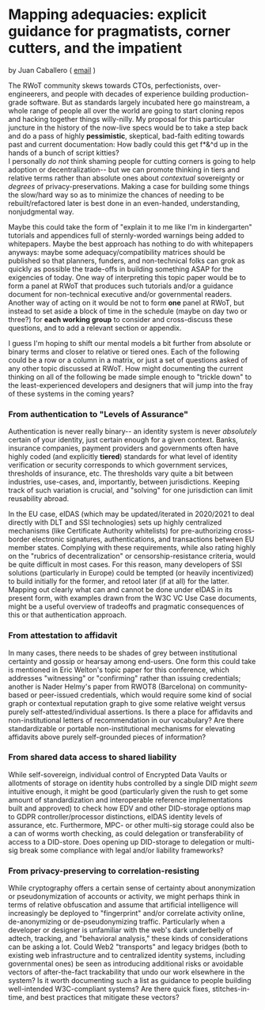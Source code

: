 # Mapping adequacies: explicit guidance for pragmatists, corner cutters, and the impatient

by Juan Caballero \( [email](mailto:caballerojuan_AT_pm.me) \)

The RWoT community skews towards CTOs, perfectionists, over-engineerers, and people with decades of experience building production-grade software.  But as standards largely incubated here go mainstream, a whole range of people all over the world are going to start cloning repos and hacking together things willy-nilly.  My proposal for this particular juncture in the history of the now-live specs would be to take a step back and do a pass of highly **pessimistic**, skeptical, bad-faith editing towards past and current documentation: How badly could this get f*&^d up in the hands of a bunch of script kitties?  
I personally *do not* think shaming people for cutting corners is going to help adoption or decentralization-- but we can promote thinking in tiers and relative terms rather than absolute ones about *contextual* sovereignty or *degrees* of privacy-preservations. Making a case for building some things the slow/hard way so as to minimize the chances of needing to be rebuilt/refactored later is best done in an even-handed, understanding, nonjudgmental way.

Maybe this could take the form of "explain it to me like I'm in kindergarten" tutorials and appendices full of sternly-worded warnings being added to whitepapers.  Maybe the best approach has nothing to do with whitepapers anyways: maybe some adequacy/compatibility matrices should be published so that planners, funders, and non-technical folks can grok as quickly as possible the trade-offs in building something ASAP for the exigencies of today. One way of interpreting this topic paper would be to form a panel at RWoT that produces such tutorials and/or a guidance document for non-technical executive and/or governmental readers.  Another way of acting on it would be not to form **one** panel at RWoT, but instead to set aside a block of time in the schedule (maybe on day two or three?) for **each working group** to consider and cross-discuss these questions, and to add a relevant section or appendix.

I guess I'm hoping to shift our mental models a bit further from absolute or binary terms and closer to relative or tiered ones.  Each of the following could be a row or a column in a matrix, or just a set of questions asked of any other topic discussed at RWoT.  How might documenting the current thinking on all of the following be made simple enough to "trickle down" to the least-experienced developers and designers that will jump into the fray of these systems in the coming years?

### From authentication to "Levels of Assurance"

Authentication is never really binary-- an identity system is never *absolutely* certain of your identity, just certain enough for a given context. Banks, insurance companies, payment providers and governments often have highly coded (and explicitly **tiered**) standards for what level of identity verification or security corresponds to which government services, thresholds of insurance, etc.  The thresholds vary quite a bit between industries, use-cases, and, importantly, between jurisdictions.  Keeping track of such variation is crucial, and "solving" for one jurisdiction can limit reusability abroad.

In the EU case, eIDAS (which may be updated/iterated in 2020/2021 to deal directly with DLT and SSI technologies) sets up highly centralized mechanisms (like Certificate Authority whitelists) for pre-authorizing cross-border electronic signatures, authentications, and transactions between EU member states.  Complying with these requirements, while also rating highly on the "rubrics of decentralization" or censorship-resistance criteria, would be quite difficult in most cases.  For this reason, many developers of SSI solutions (particularly in Europe) could be tempted (or heavily incentivized) to build initially for the former, and retool later (if at all) for the latter.  Mapping out clearly what can and cannot be done under eIDAS in its present form, with examples drawn from the W3C VC Use Case documents, might be a useful overview of tradeoffs and pragmatic consequences of this or that authentication approach.

### From attestation to affidavit

In many cases, there needs to be shades of grey between institutional certainty and gossip or hearsay among end-users.  One form this could take is mentioned in Eric Welton's topic paper for this conference, which addresses "witnessing" or "confirming" rather than issuing credentials; another is Nader Helmy's paper from RWOT8 (Barcelona) on community-based or peer-issued credentials, which would require some kind of social graph or contextual reputation graph to give some relative weight versus purely self-attested/individual assertions.  Is there a place for affidavits and non-institutional letters of recommendation in our vocabulary?  Are there standardizable or portable non-institutional mechanisms for elevating affidavits above purely self-grounded pieces of information?

### From shared data access to shared liability

While self-sovereign, individual control of Encrypted Data Vaults or allotments of storage on identity hubs controlled by a single DID might *seem* intuitive enough, it might be good (particularly given the rush to get some amount of standardization and interoperable reference implementations built and approved) to check how EDV and other DID-storage options map to GDPR controller/processor distinctions, eIDAS identity levels of assurance, etc.  Furthermore, MPC- or other multi-sig storage could also be a can of worms worth checking, as could delegation or transferability of access to a DID-store.  Does opening up DID-storage to delegation or multi-sig break some compliance with legal and/or liability frameworks?

### From privacy-preserving to correlation-resisting

While cryptography offers a certain sense of certainty about anonymization or pseudonymization of accounts or activity, we might perhaps think in terms of relative obfuscation and assume that artificial intelligence will increasingly be deployed to "fingerprint" and/or correlate activity online, de-anonymizing or de-pseudonymizing traffic. Particularly when a developer or designer is unfamiliar with the web's dark underbelly of adtech, tracking, and "behavioral analysis," these kinds of considerations can be asking a lot.  Could Web2 "transports" and legacy bridges (both to existing web infrastructure and to centralized identity systems, including governmental ones) be seen as introducing additional risks or avoidable vectors of after-the-fact trackability that undo our work elsewhere in the system?  Is it worth documenting such a list as guidance to people building well-intended W3C-compliant systems?  Are there quick fixes, stitches-in-time, and best practices that mitigate these vectors?

